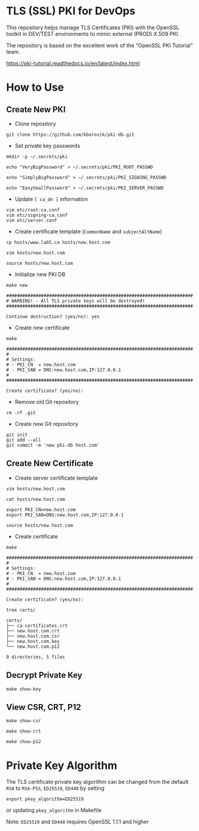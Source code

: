 # TLS (SSL) PKI for DevOps

This repository helps manage TLS Certificates (PKI) with the OpenSSL toolkit in DEV/TEST environments to mimic external (PROD) X.509 PKI.

The repository is based on the excellent work of the "OpenSSL PKI Tutorial" team.

https://pki-tutorial.readthedocs.io/en/latest/index.html

# How to Use

## Create New PKI

- Clone repository

```
git clone https://github.com/kborovik/pki-db.git
```

- Set private key passwords

```
mkdir -p ~/.secrets/pki
```

```
echo "VeryBigPassword" > ~/.secrets/pki/PKI_ROOT_PASSWD
```

```
echo "SimplyBigPassword" > ~/.secrets/pki/PKI_SIGNING_PASSWD
```

```
echo "EasySmallPassword" > ~/.secrets/pki/PKI_SERVER_PASSWD
```

- Update `[ ca_dn ]` information

```
vim etc/root-ca.conf
vim etc/signing-ca.conf
vim etc/server.conf
```

- Create certificate template (`CommonName` and `subjectAltName`)

```
cp hosts/www.lab5.ca hosts/new.host.com
```

```
vim hosts/new.host.com
```

```
source hosts/new.host.com
```

- Initialize new PKI DB

```
make new
```

```
######################################################################
# WARNING! - All TLS private keys will be destroyed!
######################################################################

Continue destruction? (yes/no): yes
```

- Create new certificate

```
make
```

```
######################################################################
#
# Settings:
# - PKI_CN  = new.host.com
# - PKI_SAN = DNS:new.host.com,IP:127.0.0.1
#
######################################################################

Create certificate? (yes/no):
```

- Remove old Git repository

```
rm -rf .git
```

- Create new Git repository

```
git init
git add --all
git commit -m 'new pki-db host.com'
```

## Create New Certificate

- Create server certificate template

```
vim hosts/new.host.com
```

```
cat hosts/new.host.com
```

```
export PKI_CN=new.host.com
export PKI_SAN=DNS:new.host.com,IP:127.0.0.1
```

```
source hosts/new.host.com
```

- Create certificate

```
make
```

```
######################################################################
#
# Settings:
# - PKI_CN  = new.host.com
# - PKI_SAN = DNS:new.host.com,IP:127.0.0.1
#
######################################################################

Create certificate? (yes/no):
```

```
tree certs/
```

```
certs/
├── ca-certificates.crt
├── new.host.com.crt
├── new.host.com.csr
├── new.host.com.key
└── new.host.com.p12

0 directories, 5 files
```

## Decrypt Private Key

```
make show-key
```

## View CSR, CRT, P12

```
make show-csr
```

```
make show-crt
```

```
make show-p12
```

# Private Key Algorithm

The TLS certificate private key algorithm can be changed from the default `RSA` to `RSA-PSS`, `ED25519`, `ED448` by setting

```
export pkey_algorithm=ED25519
```

or updating `pkey_algorithm` in Makefile

Note: `ED25519` and `ED448` requires OpenSSL 1.1.1 and higher
